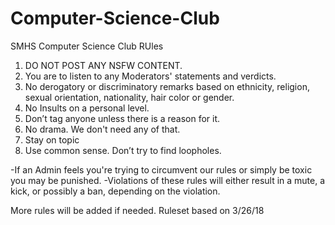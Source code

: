 # Computer-Science-Club
SMHS Computer Science Club
RUles
1) DO NOT POST ANY NSFW CONTENT.
2) You are to listen to any Moderators' statements and verdicts.
3) No derogatory or discriminatory remarks based on ethnicity, religion, sexual orientation, nationality, hair color or gender.
4) No Insults on a personal level.
5) Don’t tag anyone unless there is a reason for it.
6) No drama. We don't need any of that.
7) Stay on topic
8) Use common sense. Don’t try to find loopholes. 

-If an Admin feels you're trying to circumvent our rules or simply be toxic you may be punished.
-Violations of these rules will either result in a mute, a kick, or possibly a ban, depending on the violation.

More rules will be added if needed.
Ruleset based on 3/26/18
